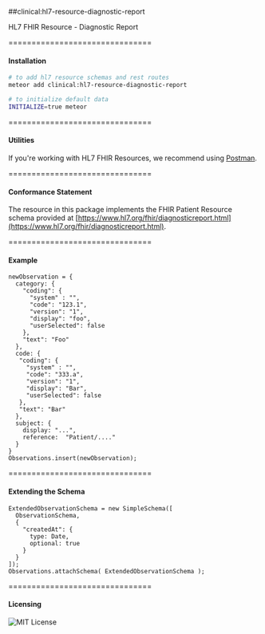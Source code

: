 ##clinical:hl7-resource-diagnostic-report

HL7 FHIR Resource - Diagnostic Report

===============================
#### Installation  

````bash
# to add hl7 resource schemas and rest routes
meteor add clinical:hl7-resource-diagnostic-report

# to initialize default data
INITIALIZE=true meteor
````

===============================
#### Utilities  

If you're working with HL7 FHIR Resources, we recommend using [Postman](https://chrome.google.com/webstore/detail/postman/fhbjgbiflinjbdggehcddcbncdddomop?hl=en).

===============================
#### Conformance Statement  

The resource in this package implements the FHIR Patient Resource schema provided at  [https://www.hl7.org/fhir/diagnosticreport.html](https://www.hl7.org/fhir/diagnosticreport.html).  



===============================
#### Example   

```
newObservation = {
  category: { 
    "coding": {
      "system" : "",
      "code": "123.1",
      "version": "1",
      "display": "foo",
      "userSelected": false
    }, 
    "text": "Foo"
  },
  code: { 
   "coding": {
     "system" : "",
     "code": "333.a",
     "version": "1",
     "display": "Bar",
     "userSelected": false
   }, 
   "text": "Bar"
  },
  subject: {
    display: "...",
    reference:  "Patient/...."
  }
}
Observations.insert(newObservation);
```

===============================
#### Extending the Schema

```
ExtendedObservationSchema = new SimpleSchema([
  ObservationSchema,
  {
    "createdAt": {
      type: Date,
      optional: true
    }
  }
]);
Observations.attachSchema( ExtendedObservationSchema );
```


===============================
#### Licensing  

![MIT License](https://img.shields.io/badge/license-MIT-blue.svg)
